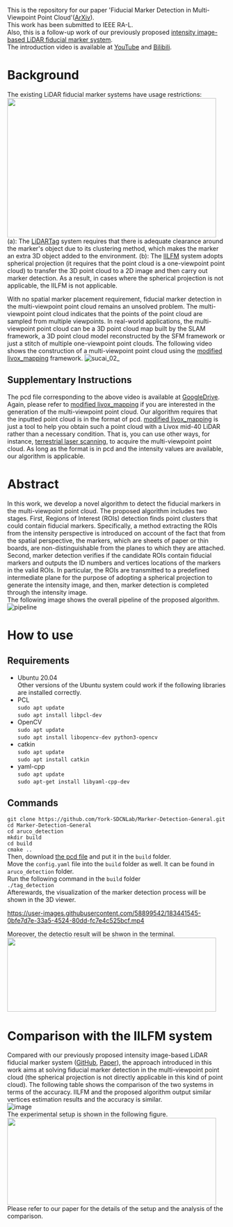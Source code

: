 This is the repository for our paper 'Fiducial Marker Detection in Multi-Viewpoint Point Cloud'([ArXiv](https://arxiv.org/abs/2209.01072)).  <br>
This work has been submitted to IEEE RA-L. <br>
Also, this is a follow-up work of our previously proposed [intensity image-based LiDAR fiducial marker system](https://github.com/York-SDCNLab/IILFM). <br>
The introduction video is available at [YouTube](https://www.youtube.com/watch?v=K3Mgo319mas) and [Bilibili](https://www.bilibili.com/video/BV1TN4y157JG?spm_id_from=333.999.0.0&vd_source=6ecb163024bda9a121cdd47cd37f162b).
# Background

The existing LiDAR fiducial marker systems have usage restrictions: <br>
<img width="480" height="320" src="https://user-images.githubusercontent.com/58899542/175344791-ad9a54b5-a8f1-4cd1-9a95-dfbe96c55f07.png"/> <br>
(a): The [LiDARTag](https://github.com/UMich-BipedLab/LiDARTag) system requires that there is adequate clearance around the marker's object due to its clustering method, which makes the marker an extra 3D object added to the environment. (b): The [IILFM](https://github.com/York-SDCNLab/IILFM) system adopts spherical projection (it requires that the point cloud is a one-viewpoint point cloud) to transfer the 3D point cloud to a 2D image and then carry out marker detection. As a result, in cases where the spherical projection is not applicable, the IILFM is not applicable.




With no spatial marker placement requirement, fiducial marker detection in the multi-viewpoint point cloud remains an unsolved problem. The multi-viewpoint point cloud 
indicates that the points of the point cloud are sampled from multiple viewpoints. In real-world applications, the multi-viewpoint point cloud can be a 3D point cloud map built by the SLAM framework, a 3D point cloud model reconstructed by the SFM framework or just a stitch of multiple one-viewpoint point clouds. The following video shows the construction of a multi-viewpoint point cloud using the [modified livox_mapping](https://github.com/York-SDCNLab/Modified_livox_mapping) framework.
![sucai_02_](https://user-images.githubusercontent.com/58899542/174899500-b25e7412-fe16-42eb-b0ec-b994bd12066f.gif)
## Supplementary Instructions
The pcd file corresponding to the above video is available at [GoogleDrive](https://drive.google.com/file/d/1Ky2VkhjBpM8Guu6jKD_OapUoRiTiqcfk/view?usp=sharing). Again, please refer to [modified livox_mapping](https://github.com/York-SDCNLab/Modified_livox_mapping) if you are interested in the generation of the multi-viewpoint point cloud. Our algorithm requires that the inputted point cloud is in the format of pcd. [modified livox_mapping](https://github.com/York-SDCNLab/Modified_livox_mapping) is just a tool to help you obtain such a point cloud with a Livox mid-40 LiDAR rather than a necessary condition. That is, you can use other ways, for instance, [terrestrial laser scanning](https://www.youtube.com/watch?v=4-Cxoyb9N_c&t=291s), to acquire the multi-viewpoint point cloud. As long as the format is in pcd and the intensity values are available, our algorithm is applicable.
# Abstract
In this work,  we develop a novel algorithm to detect the fiducial markers in the multi-viewpoint point cloud. The proposed algorithm includes two stages. First, Regions of Interest (ROIs) detection finds point clusters that could contain fiducial markers. Specifically, a method extracting the ROIs from the intensity perspective is introduced on account of the fact that from the spatial perspective, the markers, which are sheets of paper or thin boards, are non-distinguishable from the planes to which they are attached. Second, marker detection verifies if the candidate ROIs contain fiducial markers and outputs the ID numbers and vertices locations of the markers in the valid ROIs. In particular, the ROIs are transmitted to a predefined intermediate plane for the purpose of adopting a spherical projection to generate the intensity image, and then, marker detection is completed through the intensity image.<br>
The following image shows the overall pipeline of the proposed algorithm.
![pipeline](https://user-images.githubusercontent.com/58899542/183443196-473c77fe-8800-4b97-902b-f6f97c85fc07.png)


# How to use
## Requirements
* Ubuntu 20.04 <br>
Other versions of the Ubuntu system could work if the following libraries are installed correctly.<br>
* PCL <br>
``sudo apt update``<br>
``sudo apt install libpcl-dev``<br>
* OpenCV <br>
``sudo apt update``<br>
``sudo apt install libopencv-dev python3-opencv``<br>
* catkin<br>
``sudo apt update``<br>
``sudo apt install catkin``<br>
* yaml-cpp <br>
``sudo apt update``<br>
``sudo apt-get install libyaml-cpp-dev``<br>

## Commands
```git clone https://github.com/York-SDCNLab/Marker-Detection-General.git```<br>
```cd Marker-Detection-General```<br>
```cd aruco_detection```<br>
```mkdir build```<br>
```cd build```<br>
```cmake ..```<br>
Then, download [the pcd file](https://drive.google.com/file/d/1Ky2VkhjBpM8Guu6jKD_OapUoRiTiqcfk/view?usp=sharing) and put it in the ```build``` folder. <br>
Move the ```config.yaml``` file into the ```build``` folder as well. It can be found in ```aruco_detection``` folder.<br>
Run the following command in the ```build``` folder<br>
```./tag_detection```<br>
Afterewards, the visualization of the marker detection process will be shown in the 3D viewer.<br>


https://user-images.githubusercontent.com/58899542/183441545-0bfe7d7e-33a5-4524-80dd-fc7e4c525bcf.mp4


Moreover, the detectio result will be shwon in the terminal.<br>
<img width="480" height="170" src="https://user-images.githubusercontent.com/58899542/183432557-e8b02010-3de9-4779-ab85-ebc908c7f388.png"/> <br>
# Comparison with the IILFM system
Compared with our previously proposed intensity image-based LiDAR fiducial marker system ([GitHub](https://github.com/York-SDCNLab/IILFM), [Paper](https://ieeexplore.ieee.org/document/9774900)), the approach introduced in this work aims at solving fiducial marker detection in the multi-viewpoint point cloud (the spherical projection is not directly applicable in this kind of point cloud). The following table shows the comparison of the two systems in terms of the accuracy.  IILFM and the proposed algorithm output similar vertices estimation results and the accuracy is similar. <br>
![image](https://user-images.githubusercontent.com/58899542/183443852-db987b38-0a52-4842-a975-327ada1180d3.png) <br>
The experimental setup is shown in the following figure.<br>
<img width="480" height="200" src="https://user-images.githubusercontent.com/58899542/183447235-86c7a9e5-916e-483a-a81f-ddf44b4070e4.png"/> <br>
Please refer to our paper for the details of the setup and the analysis of the comparison.






